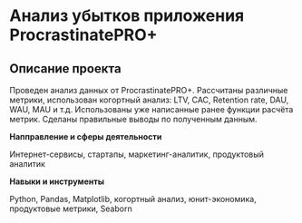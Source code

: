 # Анализ убытков приложения ProcrastinatePRO+

## Описание проекта

Проведен анализ данных от ProcrastinatePRO+. Рассчитаны различные метрики, использован когoртный анализ: LTV, CAC, Retention rate, DAU, WAU, MAU и т.д. Использованы уже написанные ранее функции расчёта метрик. Сделаны правильные выводы по полученным данным.

**Напправление и сферы деятельности**

Интернет-сервисы, стартапы, маркетинг-аналитик, продуктовый аналитик

**Навыки и инструменты**

Python, Pandas, Matplotlib, когортный анализ, юнит-экономика, продуктовые метрики, Seaborn
